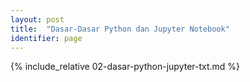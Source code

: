 ```yaml
---
layout: post 
title:  "Dasar-Dasar Python dan Jupyter Notebook"
identifier: page 
---
```


{% include_relative 02-dasar-python-jupyter-txt.md %}